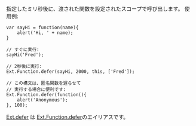 指定したミリ秒後に、渡された関数を設定されたスコープで呼び出します。 使用例:

    var sayHi = function(name){
        alert('Hi, ' + name);
    }

    // すぐに実行:
    sayHi('Fred');

    // 2秒後に実行:
    Ext.Function.defer(sayHi, 2000, this, ['Fred']);

    // この構文は、匿名関数を遅らせて
    // 実行する場合に便利です:
    Ext.Function.defer(function(){
        alert('Anonymous');
    }, 100);

<a href="#/api/Ext-method-defer" rel="Ext-method-defer" class="docClass" >Ext.defer</a> は <a href="#/api/Ext.Function-method-defer" rel="Ext.Function-method-defer" class="docClass" >Ext.Function.defer</a>のエイリアスです。
